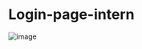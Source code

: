 ﻿# Login-page-intern
![image](https://user-images.githubusercontent.com/91787449/215465647-45ecda5b-f5bc-4f31-aa84-7bf68ee366dd.png)
